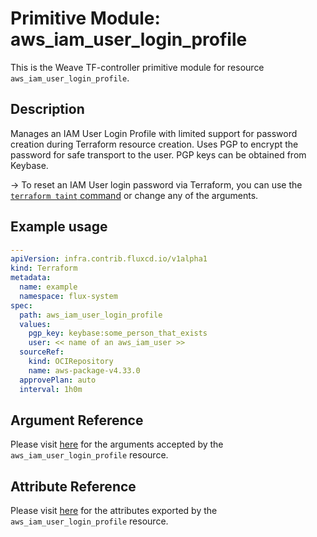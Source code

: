 
# Primitive Module: aws_iam_user_login_profile

This is the Weave TF-controller primitive module for resource `aws_iam_user_login_profile`.

## Description

Manages an IAM User Login Profile with limited support for password creation during Terraform resource creation. Uses PGP to encrypt the password for safe transport to the user. PGP keys can be obtained from Keybase.

-> To reset an IAM User login password via Terraform, you can use the [`terraform taint` command](https://www.terraform.io/docs/commands/taint.html) or change any of the arguments.

## Example usage

```yaml
---
apiVersion: infra.contrib.fluxcd.io/v1alpha1
kind: Terraform
metadata:
  name: example
  namespace: flux-system
spec:
  path: aws_iam_user_login_profile
  values:
    pgp_key: keybase:some_person_that_exists
    user: << name of an aws_iam_user >>
  sourceRef:
    kind: OCIRepository
    name: aws-package-v4.33.0
  approvePlan: auto
  interval: 1h0m
```

## Argument Reference

Please visit [here](https://registry.terraform.io/providers/hashicorp/aws/4.33.0/docs/resources/iam_policy#argument-reference) for the arguments accepted by the `aws_iam_user_login_profile` resource.

## Attribute Reference

Please visit [here](https://registry.terraform.io/providers/hashicorp/aws/4.33.0/docs/resources/iam_policy#attributes-reference) for the attributes exported by the `aws_iam_user_login_profile` resource.
